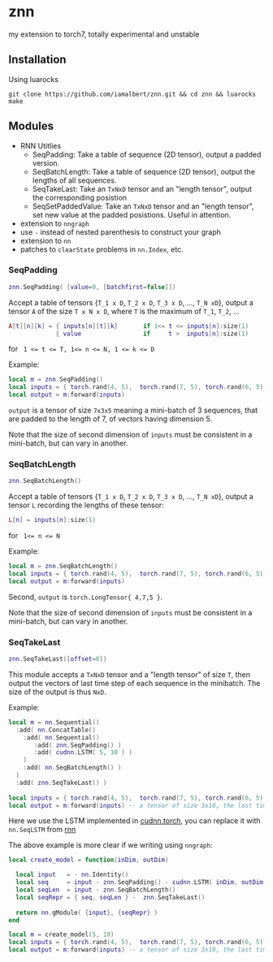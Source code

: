 # znn
my extension to torch7, totally experimental and unstable

## Installation
Using luarocks
```
git clone https://github.com/iamalbert/znn.git && cd znn && luarocks make
```

## Modules
* RNN Utitlies
  * SeqPadding: Take a table of sequence (2D tensor), output a padded version.
  * SeqBatchLength: Take a table of sequence (2D tensor), output the lengths of all sequences. 
  * SeqTakeLast: Take an `TxNxD` tensor and an "length tensor", output the corresponding posistion
  * SeqSetPaddedValue: Take an `TxNxD` tensor and an "length tensor", set new value at the padded posistions. Useful in attention.
*  extension to `nngraph`
  * use `-` instead of nested parenthesis to construct your graph
*  extension to `nn`
  * patches to `clearState` problems in `nn.Index`, etc.

### SeqPadding
```lua
znn.SeqPadding( [value=0, [batchfirst=false]])
```
Accept a table of tensors {`T_1 x D`, `T_2 x D`, `T_3 x D`, ..., `T_N xD`}, output a tensor `A` of the size `T x N x D`, where `T` is the maximum of `T_1`, `T_2`, ...
```lua
A[t][n][k] = { inputs[n][t][k]       if 1<= t <= inputs[n]:size(1)
             { value                 if     t >  inputs[n]:size(1)
```
for ` 1 <= t <= T, 1<= n <= N, 1 <= k <= D`

Example:
```lua
local m = znn.SeqPadding()
local inputs = { torch.rand(4, 5),  torch.rand(7, 5), torch.rand(6, 5) }
local output = m:forward(inputs)
```
`output` is a tensor of size `7x3x5` meaning a mini-batch of 3 sequences, that are padded to the length of 7, of vectors having dimension 5. 

Note that the size of second dimension of `inputs` must be consistent in a mini-batch, but can vary in another.


###  SeqBatchLength
```lua
znn.SeqBatchLength()
```
Accept a table of tensors {`T_1 x D`, `T_2 x D`, `T_3 x D`, ..., `T_N xD`}, output a tensor `L` recording the lengths of these tensor: 
```lua
L[n] = inputs[n]:size(1)
```
for ` 1<= n <= N`


Example:
```lua
local m = znn.SeqBatchLength()
local inputs = { torch.rand(4, 5),  torch.rand(7, 5), torch.rand(6, 5) }
local output = m:forward(inputs)
```
Second, `output` is `torch.LongTensor{ 4,7,5 }`.

Note that the size of second dimension of `inputs` must be consistent in a mini-batch, but can vary in another.


### SeqTakeLast
```lua
znn.SeqTakeLast([offset=0])
```
This module accepts a `TxNxD` tensor and a "length tensor" of size `T`, then output the vectors of last time step of each sequence in the minibatch. The size of the output is thus `NxD`.

Example:

```lua
local m = nn.Sequential()
  :add( nn.ConcatTable()
    :add( nn.Sequential()
       :add( znn.SeqPadding() )
       :add( cudnn.LSTM( 5, 10 ) )
    )
    :add( nn.SeqBatchLength() )
  )
  :add( znn.SeqTakeLast() )
  
local inputs = { torch.rand(4, 5),  torch.rand(7, 5), torch.rand(6, 5) }
local output = m:forward(inputs) -- a tensor of size 3x10, the last time step of each sequence in inputs.
```

Here we use the LSTM implemented in [cudnn.torch](https://github.com/soumith/cudnn.torch), you can replace it with `nn.SeqLSTM` from [rnn](https://github.com/Element-Research/rnn#rnn.SeqLSTM)

The above example is more clear if we writing using `nngraph`:
```lua
local create_model = function(inDim, outDim)

  local input   = - nn.Identity()
  local seq     = input - znn.SeqPadding() - cudnn.LSTM( inDim, outDim )
  local seqLen  = input - znn.SeqBatchLength()
  local seqRepr = { seq, seqLen } -  znn.SeqTakeLast()
  
  return nn.gModule( {input}, {seqRepr} )
end

local m = create_model(5, 10)
local inputs = { torch.rand(4, 5),  torch.rand(7, 5), torch.rand(6, 5) }
local output = m:forward(inputs) -- a tensor of size 3x10, the last time step of each sequence in inputs.
```
